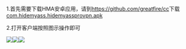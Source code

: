 <p>
	1.首先需要下载HMA安卓应用，请到<a href="https://github.com/greatfire/cc"
		target="_blank">https://github.com/greatfire/cc</a>下载<a href="https://github.com/greatfire/cc/raw/master/z/clients/com.hidemyass.hidemyassprovpn.apk" target="_blank">com.hidemyass.hidemyassprovpn.apk</a>
</p>
<p>2.打开客户端按照图示操作即可</p>
<p>
	<img src="https://raw.githubusercontent.com/greatfire/cc/master/z/img/guides/image101.png"><img src="https://raw.githubusercontent.com/greatfire/cc/master/z/img/guides/image102.png"><img
		src="https://raw.githubusercontent.com/greatfire/cc/master/z/img/guides/image103.png">
</p>